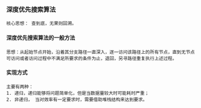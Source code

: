 ### 深度优先搜索算法

    核心思想： 查到底，无果则回溯。
    
#### 深度优先搜索算法的一般方法

    思想：从起始节点开始，沿着其分支路径一直深入，逐一访问该路径上的所有节点，直到无节点可访问或者访问过程中不满足所要求的条件为止，退回，另寻路径重复执行上述过程。

#### 实现方式

    主要有两种：
    1. 递归，递归能够将问题简单化，但是当数据量较大时可能耗时严重；
    2. 非递归， 当对效率有一定要求时，需要借助堆栈结构来达到要求。